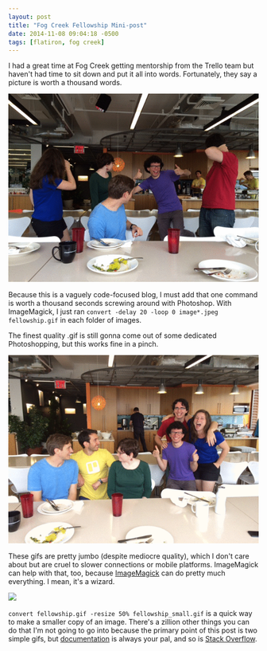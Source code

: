 ```yaml
---
layout: post
title: "Fog Creek Fellowship Mini-post"
date: 2014-11-08 09:04:18 -0500
tags: [flatiron, fog creek]
---
```


I had a great time at Fog Creek getting mentorship from the Trello team but haven't had time to sit down and put it all into words. Fortunately, they say a picture is worth a thousand words.

<!-- more -->

![](/images/fogcreekfellowship_first.gif)

Because this is a vaguely code-focused blog, I must add that one command is worth a thousand seconds screwing around with Photoshop. With ImageMagick, I just ran `convert -delay 20 -loop 0 image*.jpeg fellowship.gif` in each folder of images.

The finest quality .gif is still gonna come out of some dedicated Photoshopping, but this works fine in a pinch.

![](/images/fogcreekfellowship_second.gif)

These gifs are pretty jumbo (despite mediocre quality), which I don't care about but are cruel to slower connections or mobile platforms. ImageMagick can help with that, too, because [ImageMagick](www.imagemagick.org) can do pretty much everything. I mean, it's a wizard.

![](http://upload.wikimedia.org/wikipedia/commons/0/0d/Imagemagick-logo.png)

`convert fellowship.gif -resize 50% fellowship_small.gif` is a quick way to make a smaller copy of an image. There's a zillion other things you can do that I'm not going to go into because the primary point of this post is two simple gifs, but [documentation](http://www.imagemagick.org/script/command-line-options.php) is always your pal, and so is [Stack Overflow](http://stackoverflow.com/search?q=imagemagick).